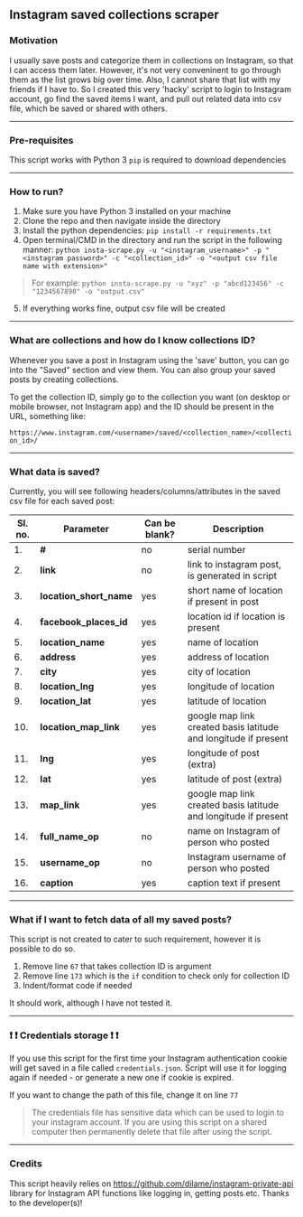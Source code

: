 ## Instagram saved collections scraper

### Motivation
I usually save posts and categorize them in collections on Instagram, so that I can access them later. However, it's not very conveninent to go through them as the list grows big over time. Also, I cannot share that list with my friends if I have to. So I created this very 'hacky' script to login to Instagram account, go find the saved items I want, and pull out related data into csv file, which be saved or shared with others.
____________

### Pre-requisites
This script works with Python 3
`pip` is required to download dependencies
____________

### How to run?

1. Make sure you have Python 3 installed on your machine
2. Clone the repo and then navigate inside the directory
3. Install the python dependencies: `pip install -r requirements.txt`
4. Open terminal/CMD in the directory and run the script in the following manner: `python insta-scrape.py -u "<instagram_username>" -p "<instagram password>" -c "<collection_id>" -o "<output csv file name with extension>"`

> For example: `python insta-scrape.py -u "xyz" -p "abcd123456" -c "1234567890" -o "output.csv"`

5. If everything works fine, output csv file will be created
__________________

### What are collections and how do I know collections ID?

Whenever you save a post in Instagram using the 'save' button, you can go into the "Saved" section and view them. You can also group your saved posts by creating collections.

To get the collection ID, simply go to the collection you want (on desktop or mobile browser, not Instagram app) and the ID should be present in the URL, something like:

`https://www.instagram.com/<username>/saved/<collection_name>/<collection_id>/`
_________________

### What data is saved?
Currently, you will see following headers/columns/attributes in the saved csv file for each saved post:

| Sl. no. | Parameter | Can be blank? | Description |
| ------- | -------- | -------- | -------- | 
| 1.  | **#**                   | no | serial number
| 2.  | **link**                | no | link to instagram post, is generated in script
| 3.  | **location_short_name** | yes | short name of location if present in post
| 4.  | **facebook_places_id**  | yes | location id if location is present
| 5.  | **location_name**       | yes | name of location
| 6.  | **address**             | yes | address of location
| 7.  | **city**                | yes | city of location
| 8.  | **location_lng**        | yes | longitude of location
| 9.  | **location_lat**        | yes | latitude of location
| 10. | **location_map_link**   | yes | google map link created basis latitude and longitude if present
| 11. | **lng**                 | yes | longitude of post (extra)
| 12. | **lat**                 | yes | latitude of post (extra)
| 13. | **map_link**            | yes | google map link created basis latitude and longitude if present
| 14. | **full_name_op**        | no | name on Instagram of person who posted
| 15. | **username_op**         | no | Instagram username of person who posted
| 16. | **caption**             | yes | caption text if present

________________

### What if I want to fetch data of all my saved posts?
This script is not created to cater to such requirement, however it is possible to do so. 

1. Remove line `67` that takes collection ID is argument
2. Remove line `173` which is the `if` condition to check only for collection ID
3. Indent/format code if needed

It should work, although I have not tested it.
__________

### :exclamation: :exclamation: Credentials storage :exclamation: :exclamation:
If you use this script for the first time your Instagram authentication cookie will get saved in a file called `credentials.json`. Script will use it for logging again if needed - or generate a new one if cookie is expired. 

If you want to change the path of this file, change it on line `77`

> The credentials file has sensitive data which can be used to login to your instagram account. If you are using this script on a shared computer then permanently delete that file after using the script.
_____________

### Credits
This script heavily relies on https://github.com/dilame/instagram-private-api library for Instagram API functions like logging in, getting posts etc. Thanks to the developer(s)!




